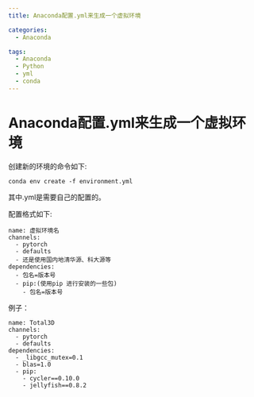 ```yaml
---
title: Anaconda配置.yml来生成一个虚拟环境

categories:
  - Anaconda

tags:
  - Anaconda
  - Python
  - yml
  - conda
---
```


# Anaconda配置.yml来生成一个虚拟环境
创建新的环境的命令如下:
```
conda env create -f environment.yml
```
其中.yml是需要自己的配置的。

配置格式如下:
```
name: 虚拟环境名
channels:
  - pytorch
  - defaults
  - 还是使用国内地清华源、科大源等
dependencies:
  - 包名=版本号
  - pip:(使用pip 进行安装的一些包)
    - 包名=版本号
```

例子：
```
name: Total3D
channels:
  - pytorch
  - defaults
dependencies:
  - _libgcc_mutex=0.1
  - blas=1.0
  - pip:
    - cycler==0.10.0
    - jellyfish==0.8.2
```